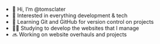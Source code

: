 - 👋 Hi, I’m @tomsclater
- 👀 Interested in everything development & tech
- 🌿 Learning Git and GitHub for version control on projects
- 👨‍💻 Studying to develop the websites that I manage
- 🔜 Working on website overhauls and projects
<!---
tomsclater/tomsclater is a ✨ special ✨ repository because its `README.md` (this file) appears on your GitHub profile.
You can click the Preview link to take a look at your changes.
--->
